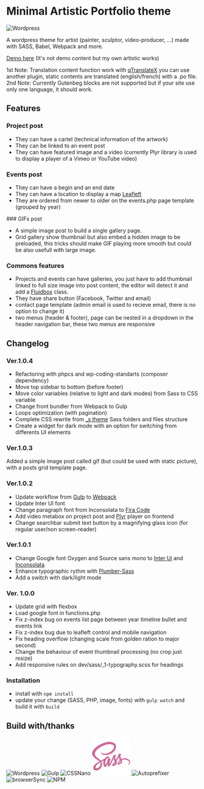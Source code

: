 # Minimal Artistic Portfolio theme

![Wordpress](https://img.shields.io/wordpress/v/akismet.svg)

A wordpress theme for artist (painter, sculptor, video-producer, ...) made with SASS, Babel,
Webpack and more.

[Demo here](https://nicolas-lebrun.fr/) (It's not demo content but my own artistic works)

1st Note: Translation content function work with [qTranslateX](https://wordpress.org/plugins/qtranslate-x/) you can use another plugin, static contents are translated (english/french) with a .po file.
2nd Note: Currently Gutenbeg blocks are not supported but if your site use only one language, it should work.

## Features

### Project post

-   They can have a cartel (technical information of the artwork)
-   They can be linked to an event post
-   They can have featured image and a video (currently Plyr library is used to display a player of a Vimeo or YouTube video)

### Events post

-   They can have a begin and an end date
-   They can have a location to display a map [Leafleft](https://github.com/Leaflet/Leaflet)
-   They are ordered from newer to older on the events.php page template (grouped by year)

### GIFs post

-   A simple image post to build a single gallery page.
-   Grid gallery show thumbnail but also embed a hidden image to be preloaded,
    this tricks should make GIF playing more smooth but could be also usefull with large image.

### Commons features

-   Projects and events can have galleries, you just have to add thumbnail linked to full size image into post content, the editor will detect it and add a [Fluidbox](http://terrymun.github.io/Fluidbox/demo/index.html#content) class.
-   They have share button (Facebook, Twitter and email)
-   contact page template (admin email is used to recieve email, there is no option to change it)
-   two menus (header & footer), page can be nested in a dropdown in the header navigation bar, these two menus are responsive


## Changelog

### Ver.1.0.4
- Refactoring with phpcs and wp-coding-standarts (composer dependency)
- Move top sidebar to bottom (before footer)
- Move color variables (relative to light and dark modes) from Sass to CSS variable
- Change front bundler from Webpack to Gulp
- Loops optimization (with pagination)
- Complete CSS rewrite from [_s theme](https://github.com/automattic/_s) Sass folders and files structure
- Create a widget for dark mode with an option for switching from differents UI elements

### Ver.1.0.3

Added a simple image post called gif (but could be used with static picture), with a posts grid template page.

### Ver.1.0.2

-   Update workflow from [Gulp](https://gulpjs.com/) to [Webpack](https://webpack.js.org/)
-   Update Inter UI font
-   Change paragraph font from Inconsolata to [Fira Code](https://github.com/tonsky/FiraCode)
-   Add video metabox on project post and [Plyr](https://github.com/sampotts/plyr) player on frontend
-   Change searchbar submit text button by a magnifying glass icon (for regular user/non screen-reader)

### Ver.1.0.1

-   Change Google font Oxygen and Source sans mono to [Inter Ui](https://rsms.me/inter/) and [Inconsolata](https://fonts.google.com/specimen/Inconsolata0)
-   Enhance typographic rythm with [Plumber-Sass](https://jamonserrano.github.io/plumber-sass/)
-   Add a switch with dark/light mode

### Ver. 1.0.0

-   Update grid with flexbox
-   Load google font in functions.php
-   Fix z-index bug on events list page between year timeline bullet and events link
-   Fix z-index bug due to leafleft control and mobile navigation
-   Fix heading overflow (changing scale from golden ration to major second)
-   Change the behaviour of event thumbnail processing (no crop just resize)
-   Add responsive rules on dev/sass/\_1-typography.scss for headings

### Installation

-   install with `npm install`
-   update your change (SASS, PHP, image, fonts) with `gulp watch` and build it with `build`

## Build with/thanks

<a href="https://github.com/WordPress/WordPress" style="text-decoration: none;">
<img src="https://raw.githubusercontent.com/WordPress/WordPress/master/wp-admin/images/wordpress-logo.png" alt="Wordpress" width="139">
</a>

<a href="https://github.com/gulpjs/gulp" style="text-decoration: none;">
<img src="https://raw.githubusercontent.com/gulpjs/artwork/master/gulp-2x.png" alt="Gulp" width="100">
</a>

<a href="https://github.com/cssnano/cssnano" style="text-decoration: none;">
<img src="https://camo.githubusercontent.com/d9f9a3bba9fdb5fba126be247ddb1228da667c64/68747470733a2f2f7261776769742e636f6d2f6373736e616e6f2f6373736e616e6f2f6d61737465722f6d656469612f6c6f676f2e737667" alt="CSSNano" width="139">
</a>

<a href="https://github.com/sass/sass" style="text-decoration: none;">
<img src="https://raw.githubusercontent.com/github/explore/80688e429a7d4ef2fca1e82350fe8e3517d3494d/topics/sass/sass.png" alt="Sass" width="100">
</a>

<a href="https://github.com/postcss/autoprefixer" style="text-decoration: none;">
<img src="https://camo.githubusercontent.com/f265315f74ed08b94e473cd7f6f04c291e59a8e2/687474703a2f2f706f73746373732e6769746875622e696f2f6175746f70726566697865722f6c6f676f2e737667" alt="Autoprefixer" width="100">
</a>

<a href="https://github.com/Browsersync/browser-sync" style="text-decoration: none;">
<img src="https://raw.githubusercontent.com/BrowserSync/browsersync.github.io/master/public/img/logo-gh.png" alt="browserSync" width="139">
</a>

<a href="https://github.com/npm/cli" style="text-decoration: none;">
<img src="https://raw.githubusercontent.com/npm/logos/master/npm%20square/n-large.png" alt="NPM" width="100">
</a>
